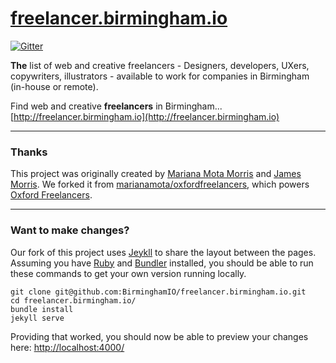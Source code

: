# [freelancer.birmingham.io](freelancer.birmingham.io)

[![Gitter](https://badges.gitter.im/Join%20Chat.svg)](https://gitter.im/BirminghamIO/freelancer.birmingham.io?utm_source=badge&utm_medium=badge&utm_campaign=pr-badge&utm_content=badge)

**The** list of web and creative freelancers - Designers, developers, UXers, copywriters, illustrators - 
available to work for companies in Birmingham (in-house or remote).

Find web and creative **freelancers** in Birmingham... [http://freelancer.birmingham.io](http://freelancer.birmingham.io)

---

### Thanks

This project was originally created by [Mariana Mota Morris](http://www.marianamota.com/) and [James Morris](http://jimmymorris.co.uk/). We forked it from [marianamota/oxfordfreelancers](https://github.com/marianamota/oxfordfreelancers), which powers [Oxford Freelancers](http://oxfreelancers.com/).

---

### Want to make changes?

Our fork of this project uses [Jeykll](http://jekyllrb.com/) to share the layout between the pages. Assuming you have [Ruby](https://www.ruby-lang.org/) and [Bundler](http://bundler.io/) installed, you should be able to run these commands to get your own version running locally.

    git clone git@github.com:BirminghamIO/freelancer.birmingham.io.git
    cd freelancer.birmingham.io/
    bundle install
    jekyll serve

Providing that worked, you should now be able to preview your changes here: [http://localhost:4000/](http://localhost:4000/)
